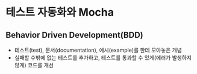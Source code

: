 # **테스트 자동화와 Mocha**

## **Behavior Driven Development(BDD)**
- 테스트(test), 문서(documentation), 예시(example)를 한데 모아놓은 개념
- 실패할 수밖에 없는 테스트를 추가하고, 테스트를 통과할 수 있게(에러가 발생하지 않게) 코드를 개선
